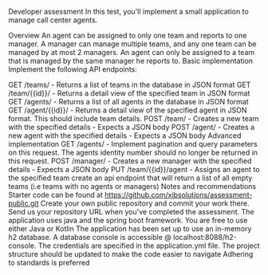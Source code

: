 Developer assessment
In this test, you'll implement a small application to manage call center agents.

Overview
An agent can be assigned to only one team and reports to one manager.
A manager can manage multiple teams, and any one team can be managed by at most 2 managers.
An agent can only be assigned to a team that is managed by the same manager he reports to.
Basic implementation
Implement the following API endpoints:

GET /teams/ - Returns a list of teams in the database in JSON format
GET /team/{{id}}/ - Returns a detail view of the specified team in JSON format
GET /agents/ - Returns a list of all agents in the database in JSON format
GET /agent/{{id}}/ - Returns a detail view of the specified agent in JSON format. This should include team details.
POST /team/ - Creates a new team with the specified details - Expects a JSON body
POST /agent/ - Creates a new agent with the specified details - Expects a JSON body
Advanced implementation
GET /agents/ - Implement pagination and query parameters on this request. The agents identity number should no longer be returned in this request.
POST /manager/ - Creates a new manager with the specified details - Expects a JSON body
PUT /team/{{id}}/agent - Assigns an agent to the specified team
create an api endpoint that will return a list of all empty teams (i.e teams with no agents or managers)
Notes and recommendations
Starter code can be found at https://github.com/xibsolutions/assessment-public.git
Create your own public repository and commit your work there.
Send us your repository URL when you've completed the assessment.
The application uses java and the spring boot framework. You are free to use either Java or Kotlin
The application has been set up to use an in-memory h2 database. A database console is accessible @ localhost:8088/h2-console. The credentials are specified in the application.yml file.
The project structure should be updated to make the code easier to navigate
Adhering to standards is preferred
